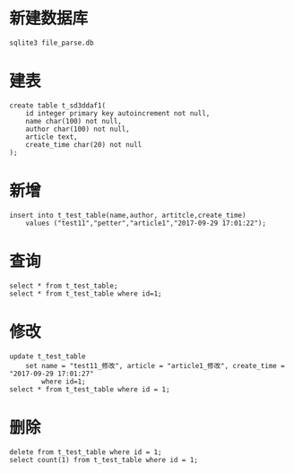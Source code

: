 # 新建数据库

    sqlite3 file_parse.db

# 建表

    create table t_sd3ddaf1(
        id integer primary key autoincrement not null,
        name char(100) not null,
        author char(100) not null,
        article text,
        create_time char(20) not null
    );

# 新增

    insert into t_test_table(name,author, artitcle,create_time)
        values ("test11","petter","article1","2017-09-29 17:01:22");

# 查询

    select * from t_test_table;
    select * from t_test_table where id=1;

# 修改

    update t_test_table
        set name = "test11_修改", article = "article1_修改", create_time = "2017-09-29 17:01:27"
            where id=1;
    select * from t_test_table where id = 1;

# 删除

    delete from t_test_table where id = 1;
    select count(1) from t_test_table where id = 1;

